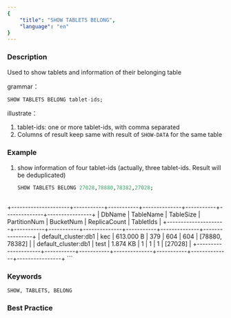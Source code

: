 ```yaml
---
{
    "title": "SHOW TABLETS BELONG",
    "language": "en"
}
---
```


<!--
Licensed to the Apache Software Foundation (ASF) under one
or more contributor license agreements.  See the NOTICE file
distributed with this work for additional information
regarding copyright ownership.  The ASF licenses this file
to you under the Apache License, Version 2.0 (the
"License"); you may not use this file except in compliance
with the License.  You may obtain a copy of the License at

  http://www.apache.org/licenses/LICENSE-2.0

Unless required by applicable law or agreed to in writing,
software distributed under the License is distributed on an
"AS IS" BASIS, WITHOUT WARRANTIES OR CONDITIONS OF ANY
KIND, either express or implied.  See the License for the
specific language governing permissions and limitations
under the License.
-->


### Description

Used to show tablets and information of their belonging table

grammar：

```sql
SHOW TABLETS BELONG tablet-ids;
```

illustrate：

1. tablet-ids: one or more tablet-ids, with comma separated
2. Columns of result keep same with result of `SHOW-DATA` for the same table

### Example

1. show information of four tablet-ids (actually, three tablet-ids. Result will be deduplicated)

    ```sql
    SHOW TABLETS BELONG 27028,78880,78382,27028;
    ```

    ```
+---------------------+-----------+-----------+--------------+-----------+--------------+----------------+
| DbName              | TableName | TableSize | PartitionNum | BucketNum | ReplicaCount | TabletIds      |
+---------------------+-----------+-----------+--------------+-----------+--------------+----------------+
| default_cluster:db1 | kec       | 613.000 B | 379          | 604       | 604          | [78880, 78382] |
| default_cluster:db1 | test      | 1.874 KB  | 1            | 1         | 1            | [27028]        |
+---------------------+-----------+-----------+--------------+-----------+--------------+----------------+
    ```

### Keywords

    SHOW, TABLETS, BELONG

### Best Practice

